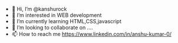- 👋 Hi, I’m @kanshurock
- 👀 I’m interested in WEB development
- 🌱 I’m currently learning HTML,CSS,javascript
- 💞️ I’m looking to collaborate on ....
- 📫 How to reach me https://www.linkedin.com/in/anshu-kumar-0/

<!---
kanshurock/kanshurock is a ✨ special ✨ repository because its `README.md` (this file) appears on your GitHub profile.
You can click the Preview link to take a look at your changes.
--->
